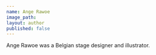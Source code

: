 ```yaml
---
name: Ange Rawoe
image_path:
layout: author
published: false
---
```

Ange Rawoe was a Belgian stage designer and illustrator.
